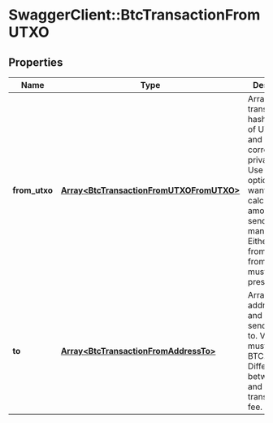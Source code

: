 # SwaggerClient::BtcTransactionFromUTXO

## Properties
Name | Type | Description | Notes
------------ | ------------- | ------------- | -------------
**from_utxo** | [**Array&lt;BtcTransactionFromUTXOFromUTXO&gt;**](BtcTransactionFromUTXOFromUTXO.md) | Array of transaction hashes, index of UTXO in it and corresponding private keys. Use this option if you want to calculate amount to send manually. Either fromUTXO or fromAddress must be present. | 
**to** | [**Array&lt;BtcTransactionFromAddressTo&gt;**](BtcTransactionFromAddressTo.md) | Array of addresses and values to send bitcoins to. Values must be set in BTC. Difference between from and to is transaction fee. | 

